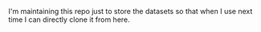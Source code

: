 I'm maintaining this repo just to store the datasets so that when I use next time I can directly clone it from here.
